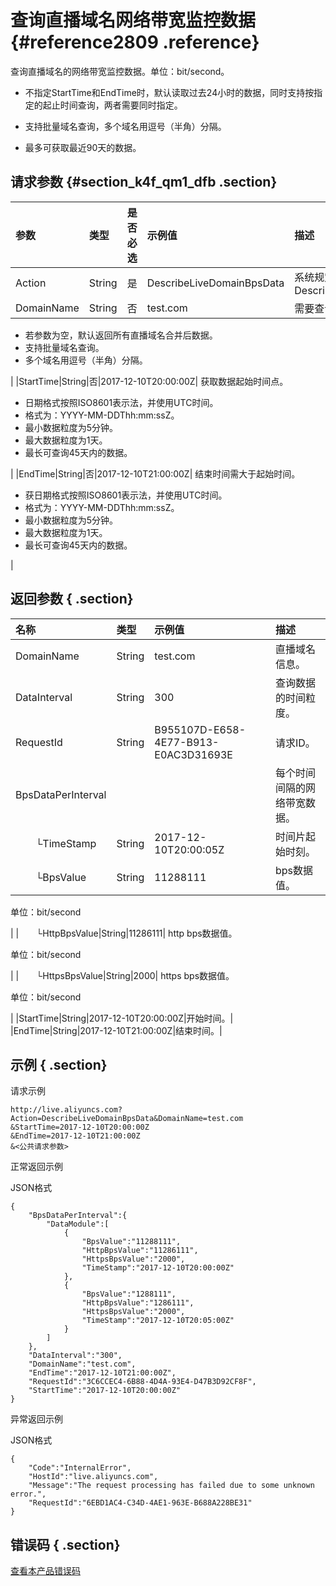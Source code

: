 # 查询直播域名网络带宽监控数据 {#reference2809 .reference}

查询直播域名的网络带宽监控数据。单位：bit/second。

-   不指定StartTime和EndTime时，默认读取过去24小时的数据，同时支持按指定的起止时间查询，两者需要同时指定。

-   支持批量域名查询，多个域名用逗号（半角）分隔。

-   最多可获取最近90天的数据。


## 请求参数 {#section_k4f_qm1_dfb .section}

|参数|类型|是否必选|示例值|描述|
|:-|:-|:---|:--|:-|
|Action|String|是|DescribeLiveDomainBpsData|系统规定参数。取值：DescribeLiveDomainBpsData|
|DomainName|String|否|test.com| 需要查询的直播域名。

 -   若参数为空，默认返回所有直播域名合并后数据。
-   支持批量域名查询。
-   多个域名用逗号（半角）分隔。

 |
|StartTime|String|否|2017-12-10T20:00:00Z| 获取数据起始时间点。

 -   日期格式按照ISO8601表示法，并使用UTC时间。
-   格式为：YYYY-MM-DDThh:mm:ssZ。
-   最小数据粒度为5分钟。
-   最大数据粒度为1天。
-   最长可查询45天内的数据。

 |
|EndTime|String|否|2017-12-10T21:00:00Z| 结束时间需大于起始时间。

 -   获日期格式按照ISO8601表示法，并使用UTC时间。
-   格式为：YYYY-MM-DDThh:mm:ssZ。
-   最小数据粒度为5分钟。
-   最大数据粒度为1天。
-   最长可查询45天内的数据。

 |

## 返回参数 { .section}

|名称|类型|示例值|描述|
|:-|:-|:--|:-|
|DomainName|String|test.com|直播域名信息。|
|DataInterval|String|300|查询数据的时间粒度。|
|RequestId|String|B955107D-E658-4E77-B913-E0AC3D31693E|请求ID。|
|BpsDataPerInterval| | |每个时间间隔的网络带宽数据。|
|  └TimeStamp|String|2017-12-10T20:00:05Z|时间片起始时刻。|
|  └BpsValue|String|11288111| bps数据值。

 单位：bit/second

 |
|  └HttpBpsValue|String|11286111| http bps数据值。

 单位：bit/second

 |
|  └HttpsBpsValue|String|2000| https bps数据值。

 单位：bit/second

 |
|StartTime|String|2017-12-10T20:00:00Z|开始时间。|
|EndTime|String|2017-12-10T21:00:00Z|结束时间。|

## 示例 { .section}

请求示例

```
http://live.aliyuncs.com?Action=DescribeLiveDomainBpsData&DomainName=test.com
&StartTime=2017-12-10T20:00:00Z
&EndTime=2017-12-10T21:00:00Z
&<公共请求参数>

```

正常返回示例

JSON格式

```language-json
{
	"BpsDataPerInterval":{
		"DataModule":[
			{
				"BpsValue":"11288111",
				"HttpBpsValue":"11286111",
				"HttpsBpsValue":"2000",
				"TimeStamp":"2017-12-10T20:00:00Z"
			},
			{
				"BpsValue":"1288111",
				"HttpBpsValue":"1286111",
				"HttpsBpsValue":"2000",
				"TimeStamp":"2017-12-10T20:05:00Z"
			}
		]
	},
	"DataInterval":"300",
	"DomainName":"test.com",
	"EndTime":"2017-12-10T21:00:00Z",
	"RequestId":"3C6CCEC4-6B88-4D4A-93E4-D47B3D92CF8F",
	"StartTime":"2017-12-10T20:00:00Z"
}

```

异常返回示例

JSON格式

```language-json
{
	"Code":"InternalError",
	"HostId":"live.aliyuncs.com",
	"Message":"The request processing has failed due to some unknown error.",
	"RequestId":"6EBD1AC4-C34D-4AE1-963E-B688A228BE31"
}

```

## 错误码 { .section}

 [查看本产品错误码](https://error-center.aliyun.com/status/product/live) 

